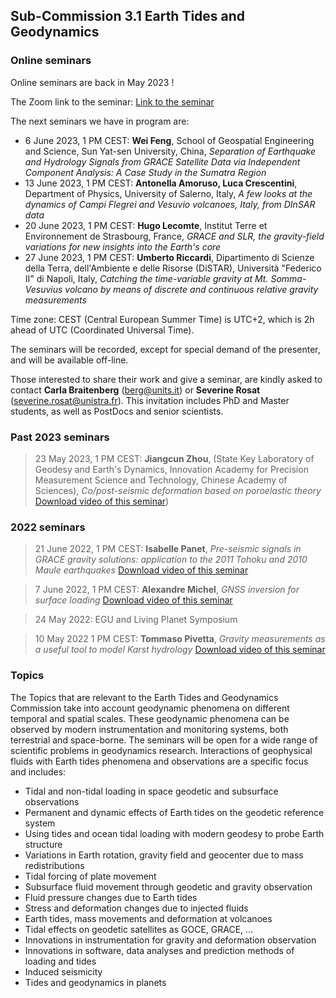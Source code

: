 ## Sub-Commission 3.1 Earth Tides and Geodynamics
### Online seminars

Online seminars are back in May 2023 !

The Zoom link to the seminar: [Link to the seminar](https://cnrs.zoom.us/j/96867898194?pwd=anNIZ043MlZuNzZYWEpGMUFsTVRtUT09)

The next seminars we have in program are:
- 6 June 2023, 1 PM CEST: **Wei Feng**, School of Geospatial Engineering and Science, Sun Yat-sen University, China, _Separation of Earthquake and Hydrology Signals from GRACE Satellite Data via Independent Component Analysis: A Case Study in the Sumatra Region_
- 13 June 2023, 1 PM CEST: **Antonella Amoruso, Luca Crescentini**, Department of Physics, University of Salerno, Italy, _A few looks at the dynamics of Campi Flegrei and Vesuvio volcanoes, Italy, from DInSAR data_
- 20 June 2023, 1 PM CEST: **Hugo Lecomte**, Institut Terre et Environnement de Strasbourg, France, _GRACE and SLR, the gravity-field variations for new insights into the Earth's core_
- 27 June 2023, 1 PM CEST: **Umberto Riccardi**, Dipartimento di Scienze della Terra, dell'Ambiente e delle Risorse (DiSTAR), Università "Federico II" di Napoli, Italy, _Catching the time-variable gravity at Mt. Somma-Vesuvius volcano by means of discrete and continuous relative gravity measurements_ 

Time zone: CEST (Central European Summer Time) is UTC+2, which is 2h ahead of UTC (Coordinated Universal Time).

The seminars will be recorded, except for special demand of the presenter, and will be available off-line.

Those interested to share their work and give a seminar, are kindly asked to contact **Carla Braitenberg** (berg@units.it) or **Severine Rosat** (severine.rosat@unistra.fr). This invitation includes PhD and Master students, as well as PostDocs and senior scientists.

### Past 2023 seminars
> 23 May 2023, 1 PM CEST: **Jiangcun Zhou**, (State Key Laboratory of Geodesy and Earth's Dynamics, Innovation Academy for Precision Measurement Science and
Technology, Chinese Academy of Sciences), _Co/post-seismic deformation based on poroelastic theory_ [Download video of this seminar](https://seafile.unistra.fr/f/11463e4d51be4d74a660/))

### 2022 seminars
> 21 June 2022, 1 PM CEST: **Isabelle Panet**, _Pre-seismic signals in GRACE gravity solutions: application to the 2011 Tohoku and 2010 Maule earthquakes_
[Download video of this seminar](https://seafile.unistra.fr/f/ccde5e8c46b4490a8135/)

> 7 June 2022, 1 PM CEST: **Alexandre Michel**, _GNSS inversion for surface loading_
[Download video of this seminar](https://seafile.unistra.fr/f/bb8a429bc00a4f21a464/)

> 24 May 2022: EGU and Living Planet Symposium

> 10 May 2022 1 PM CEST: **Tommaso Pivetta**, _Gravity measurements as a useful tool to model Karst hydrology_
[Download video of this seminar](https://seafile.unistra.fr/f/a99e85229cb5432aa25a/)

### Topics
The Topics that are relevant to the Earth Tides and Geodynamics Commission take into account geodynamic phenomena on different temporal and spatial scales. These geodynamic phenomena can be observed by modern instrumentation and monitoring systems, both terrestrial and space-borne. The seminars will be open for a wide range of scientific problems in geodynamics research. Interactions of geophysical fluids with Earth tides phenomena and observations are a specific focus and includes:

- Tidal and non-tidal loading in space geodetic and subsurface observations
- Permanent and dynamic effects of Earth tides on the geodetic reference system
- Using tides and ocean tidal loading with modern geodesy to probe Earth structure
- Variations in Earth rotation, gravity field and geocenter due to mass redistributions
- Tidal forcing of plate movement
- Subsurface fluid movement through geodetic and gravity observation
- Fluid pressure changes due to Earth tides
- Stress and deformation changes due to injected fluids
- Earth tides, mass movements and deformation at volcanoes
- Tidal effects on geodetic satellites as GOCE, GRACE, …
- Innovations in instrumentation for gravity and deformation observation
- Innovations in software, data analyses and prediction methods of loading and tides
- Induced seismicity
- Tides and geodynamics in planets
